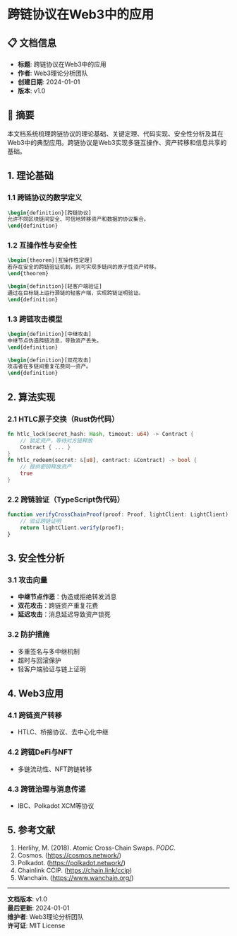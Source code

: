 # 跨链协议在Web3中的应用

## 📋 文档信息

- **标题**: 跨链协议在Web3中的应用
- **作者**: Web3理论分析团队
- **创建日期**: 2024-01-01
- **版本**: v1.0

## 📝 摘要

本文档系统梳理跨链协议的理论基础、关键定理、代码实现、安全性分析及其在Web3中的典型应用。跨链协议是Web3实现多链互操作、资产转移和信息共享的基础。

## 1. 理论基础

### 1.1 跨链协议的数学定义

```latex
\begin{definition}[跨链协议]
允许不同区块链间安全、可信地转移资产和数据的协议集合。
\end{definition}
```

### 1.2 互操作性与安全性

```latex
\begin{theorem}[互操作性定理]
若存在安全的跨链验证机制，则可实现多链间的原子性资产转移。
\end{theorem}

\begin{definition}[轻客户端验证]
通过在目标链上运行源链的轻客户端，实现跨链证明验证。
\end{definition}
```

### 1.3 跨链攻击模型

```latex
\begin{definition}[中继攻击]
中继节点伪造跨链消息，导致资产丢失。
\end{definition}

\begin{definition}[双花攻击]
攻击者在多链间重复花费同一资产。
\end{definition}
```

## 2. 算法实现

### 2.1 HTLC原子交换（Rust伪代码）

```rust
fn htlc_lock(secret_hash: Hash, timeout: u64) -> Contract {
    // 锁定资产，等待对方链释放
    Contract { ... }
}
fn htlc_redeem(secret: &[u8], contract: &Contract) -> bool {
    // 提供密钥释放资产
    true
}
```

### 2.2 跨链验证（TypeScript伪代码）

```typescript
function verifyCrossChainProof(proof: Proof, lightClient: LightClient): boolean {
    // 验证跨链证明
    return lightClient.verify(proof);
}
```

## 3. 安全性分析

### 3.1 攻击向量

- **中继节点作恶**：伪造或拒绝转发消息
- **双花攻击**：跨链资产重复花费
- **延迟攻击**：消息延迟导致资产锁死

### 3.2 防护措施

- 多重签名与多中继机制
- 超时与回滚保护
- 轻客户端验证与链上证明

## 4. Web3应用

### 4.1 跨链资产转移

- HTLC、桥接协议、去中心化中继

### 4.2 跨链DeFi与NFT

- 多链流动性、NFT跨链转移

### 4.3 跨链治理与消息传递

- IBC、Polkadot XCM等协议

## 5. 参考文献

1. Herlihy, M. (2018). Atomic Cross-Chain Swaps. *PODC*.
2. Cosmos. (<https://cosmos.network/>)
3. Polkadot. (<https://polkadot.network/>)
4. Chainlink CCIP. (<https://chain.link/ccip>)
5. Wanchain. (<https://www.wanchain.org/>)

---

**文档版本**: v1.0  
**最后更新**: 2024-01-01  
**维护者**: Web3理论分析团队  
**许可证**: MIT License
